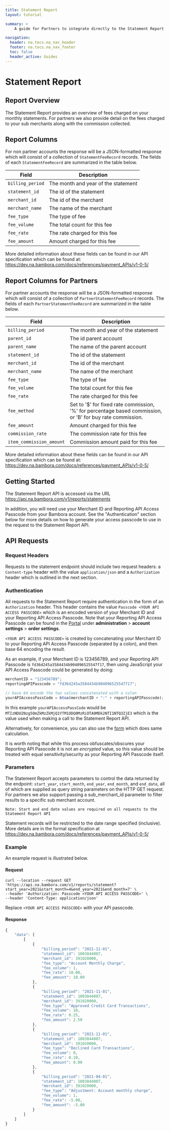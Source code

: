 ```yaml
---
title: Statement Report
layout: tutorial

summary: >
    A guide for Partners to integrate directly to the Statement Report API.

navigation:
  header: na.tocs.na_nav_header
  footer: na.tocs.na_nav_footer
  toc: false
  header_active: Guides
---
```


# Statement Report

## Report Overview

The Statement Report provides an overview of fees charged on your monthly statements.  For partners 
we also provide detail on the fees charged to your sub merchants along with the commission collected.

## Report Columns

For non partner accounts the response will be a JSON-formatted response which will consist of a 
collection of `StatementFeeRecord` records. The fields of each `StatementFeeRecord` are summarized in 
the table below.

| Field | Description |
| ------ | ----------------- |
| `billing_period` | The month and year of the statement |
| `statement_id` | The id of the statement |
| `merchant_id` | The id of the merchant |
| `merchant_name` | The name of the merchant |
| `fee_type` | The type of fee |
| `fee_volume` | The total count for this fee |
| `fee_rate` | The rate charged for this fee |
| `fee_amount` | Amount charged for this fee |

More detailed information about these fields can be found in our API
specification which can be found at:
<https://dev.na.bambora.com/docs/references/payment_APIs/v1-0-5/>

## Report Columns for Partners

For partner accounts the response will be a JSON-formatted response which will consist of a collection 
of `PartnerStatementFeeRecord` records. The fields of each `PartnerStatementFeeRecord` are summarized in 
the table below.

| Field | Description |
| ------ | ----------------- |
| `billing_period` | The month and year of the statement |
| `parent_id` | The id parent account |
| `parent_name` | The name of the parent account |
| `statement_id` | The id of the statement |
| `merchant_id` | The id of the merchant |
| `merchant_name` | The name of the merchant |
| `fee_type` | The type of fee |
| `fee_volume` | The total count for this fee |
| `fee_rate` | The rate charged for this fee |
| `fee_method` | Set to '$' for fixed rate commission, '%' for percentage based commission, or 'B' for buy rate commission. |
| `fee_amount` | Amount charged for this fee |
| `commission_rate` | The commission rate for this fee |
| `item_commission_amount` | Commission amount paid for this fee |

More detailed information about these fields can be found in our API
specification which can be found at:
<https://dev.na.bambora.com/docs/references/payment_APIs/v1-0-5/>

## Getting Started

The Statement Report API is accessed via the URL
<https://api.na.bambora.com/v1/reports/statements>

In addition, you will need use your Merchant ID and Reporting API Access Passcode from your Bambora account. 
See the "Authentication" section below for more details on how to generate your access passcode to use in the 
request to the Statement Report API.

## API Requests

### Request Headers

Requests to the statement endpoint should include two request headers:
a `Content-type` header with the value `application/json` and a `Authorization`
header which is outlined in the next section.

### Authentication

All requests to the Statement Report require authentication in the form of an
`Authorization` header.  This header contains the value `Passcode <YOUR API
ACCESS PASSCODE>` which is an encoded version of your Merchant ID and your
Reporting API Access Passcode.  Note that your Reporting API Access Passcode can
be found in the [Portal](https://web.na.bambora.com) under
**administration** > **account settings** > **order settings**.

`<YOUR API ACCESS PASSCODE>` is created by concatenating your Merchant ID to
your Reporting API Access Passcode (separated by a colon), and then base 64
encoding the result.

As an example, if your Merchant ID is 123456789, and your Reporting API Passcode
is `fd36d245a3584434b904096525547f17`, then using JavaScript your API Access
Passcode could be generated by doing:

```javascript
merchantID = "123456789";
reportingAPIPasscode = "fd36d245a3584434b904096525547f17";

// base 64 encode the two values concatenated with a colon
yourAPIAccessPassCode = btoa(merchantID + ":" + reportingAPIPasscode);
```

In this example `yourAPIAccessPassCode` would be
`MTIzNDU2Nzg5OmZkMzZkMjQ1YTM1ODQ0MzRiOTA0MDk2NTI1NTQ3ZjE3` which is the value
used when making a call to the Statement Report API.

Alternatively, for convenience, you can also use the
[form](https://dev.na.bambora.com/docs/forms/encode_api_passcode/) which does
same calculation.

It is worth noting that while this process obfuscates/obscures your Reporting
API Passcode it is not an *encrypted* value, so this value should be treated with
equal sensitivity/security as your Reporting API Passcode itself.

### Parameters

The Statement Report accepts parameters to control the data returned by the 
endpoint: `start_year`, `start_month`, `end_year`, `end_month`, and `end_date`, all of 
which are supplied as query string parameters on the HTTP GET request. For 
partners we also support passing a sub_merchant_id parameter to filter results 
to a specific sub merchant account.

```no-highlight
Note: Start and end date values are required on all requests to the Statement Report API
```

Statement records will be restricted to the date range specified (inclusive). More 
details are in the formal specification at https://dev.na.bambora.com/docs/references/payment_APIs/v1-0-5/

### Example

An example request is illustrated below.

#### Request

```shell
curl --location --request GET 'https://api.na.bambora.com/v1/reports/statement?start_year=2021&start_month=4&end_year=2021&end_month=7' \
--header 'Authorization: Passcode <YOUR API ACCESS PASSCODE>' \
--header 'Content-Type: application/json'
```

Replace `<YOUR API ACCESS PASSCODE>` with your API passcode.

#### Response

```javascript
{
    "data": [
        [
            {
                "billing_period": "2021-11-01",
                "statement_id": 1003844007,
                "merchant_id": 391020000,
                "fee_type": "Account Monthly Charge",
                "fee_volume": 1,
                "fee_rate": 10.00,
                "fee_amount": 10.00
            },
            {
                "billing_period": "2021-11-01",
                "statement_id": 1003844007,
                "merchant_id": 391020000,
                "fee_type": "Approved Credit Card Transactions",
                "fee_volume": 10,
                "fee_rate": 0.25,
                "fee_amount": 2.50
            },
            {
                "billing_period": "2021-11-01",
                "statement_id": 1003844007,
                "merchant_id": 391020000,
                "fee_type": "Declined Card Transactions",
                "fee_volume": 0,
                "fee_rate": 0.10,
                "fee_amount": 0.00
            },
            {
                "billing_period": "2021-04-01",
                "statement_id": 1003844007,
                "merchant_id": 391020000,
                "fee_type": "Adjustment: Account monthly charge",
                "fee_volume": 1,
                "fee_rate": -5.00,
                "fee_amount": -5.00
            }
        ]
    ]
}
```



